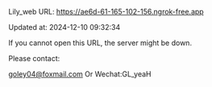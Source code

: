 Lily_web URL: https://ae6d-61-165-102-156.ngrok-free.app

Updated at: 2024-12-10 09:32:34

If you cannot open this URL, the server might be down.

Please contact: 

goley04@foxmail.com Or Wechat:GL_yeaH